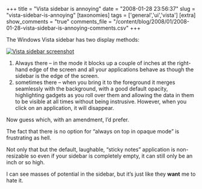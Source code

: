 +++
title = "Vista sidebar is annoying"
date = "2008-01-28 23:56:37"
slug = "vista-sidebar-is-annoying"
[taxonomies]
tags = ['general','ui','vista']
[extra]
show_comments = "true"
comments_file = "/content/blog/2008/01/2008-01-28-vista-sidebar-is-annoying-comments.csv"
+++

The Windows Vista sidebar has two display methods:

 [![Vista sidebar screenshot](http://farm3.static.flickr.com/2385/2227369512_6c833ba013_m.jpg)](http://www.flickr.com/photos/pip/2227369512/ "sidebar by Pip, on Flickr")

1. Always there – in the mode it blocks up a couple of inches at the right-hand edge of the screen and all your applications behave as though the sidebar is the edge of the screen.
2. sometimes there – when you bring it to the foreground it merges seamlessly with the background, with a good default opacity, highlighting gadgets as you roll over them and allowing the data in them to be visible at all times without being instrusive. However, when you click on an application, it will disappear.

Now guess which, with an amendment, I’d prefer.

The fact that there is no option for “always on top in opaque mode” is frustrating as hell.

Not only that but the default, laughable, “sticky notes” application is non-resizable so even if your sidebar is completely empty, it can still only be an inch or so high.

I can see masses of potential in the sidebar, but it’s just like they **want** me to hate it.
